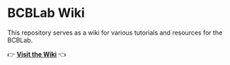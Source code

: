 # BCBLab Wiki

This repository serves as a wiki for various tutorials and resources for the BCBLab.

👉 **[Visit the Wiki]([https://github.com/username/bcblab-wiki/wiki](https://github.com/BCBlab/bcblab-wiki/wiki))** 👈
